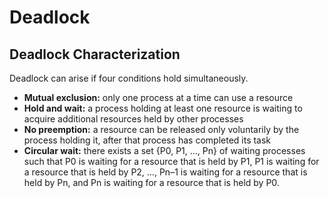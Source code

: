 # Deadlock
## Deadlock Characterization
Deadlock can arise if four conditions hold simultaneously.
- **Mutual exclusion:**  only one process at a time can use a resource
- **Hold and wait:**  a process holding at least one resource is waiting to acquire additional resources held by other processes
- **No preemption:**  a resource can be released only voluntarily by the process holding it, after that process has completed its task
- **Circular wait:**  there exists a set {P0, P1, …, Pn} of waiting processes such that P0 is waiting for a resource that is held by P1, P1 is waiting for a resource that is held by P2, …, Pn–1 is waiting for a resource that is held by Pn, and Pn is waiting for a resource that is held by P0.

